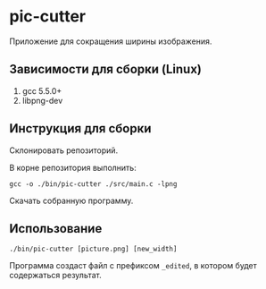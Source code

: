 pic-cutter
==========

Приложение для сокращения ширины изображения.

Зависимости для сборки (Linux)
------------------------------

1. gcc 5.5.0+
2. libpng-dev


Инструкция для сборки
---------------------

Склонировать репозиторий.

В корне репозитория выполнить:
```
gcc -o ./bin/pic-cutter ./src/main.c -lpng
```

Скачать собранную программу.

Использование
-------------

```
./bin/pic-cutter [picture.png] [new_width]
```
Программа создаст файл с префиксом `_edited`, в котором будет содержаться результат.